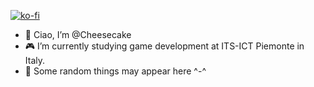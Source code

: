 [![ko-fi](https://ko-fi.com/img/githubbutton_sm.svg)](https://ko-fi.com/B0B6O07QD)

- 👋 Ciao, I’m @Cheesecake
- 🎮 I’m currently studying game development 
      at ITS-ICT Piemonte in Italy.
- 📝 Some random things may appear here ^-^
